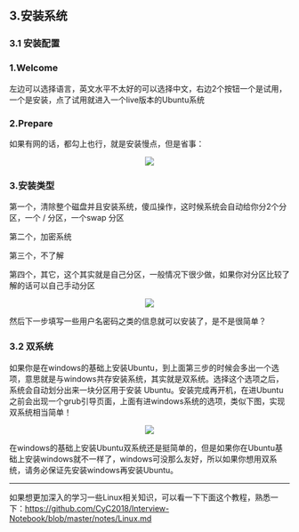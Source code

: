 ## 3.安装系统

### 3.1 安装配置
### 1.Welcome

左边可以选择语言，英文水平不太好的可以选择中文，右边2个按钮一个是试用，一个是安装，点了试用就进入一个live版本的Ubuntu系统

### 2.Prepare

如果有网的话，都勾上也行，就是安装慢点，但是省事：

<div align="center">

![](http://ww1.sinaimg.cn/large/5f6e3e27ly1fritszas4rj20lu0cu0te.jpg)

</div>

### 3.安装类型

第一个，清除整个磁盘并且安装系统，傻瓜操作，这时候系统会自动给你分2个分区，一个 / 分区，一个swap 分区

第二个，加密系统

第三个，不了解

第四个，其它，这个其实就是自己分区，一般情况下很少做，如果你对分区比较了解的话可以自己手动分区


<div align="center">

![](http://ww1.sinaimg.cn/large/5f6e3e27ly1frituz9qpbj20m30cyjsd.jpg)
</div>


然后下一步填写一些用户名密码之类的信息就可以安装了，是不是很简单？

### 3.2 双系统

如果你是在windows的基础上安装Ubuntu，到上面第三步的时候会多出一个选项，意思就是与windows共存安装系统，其实就是双系统。选择这个选项之后，系统会自动划分出来一块分区用于安装
Ubuntu。安装完成再开机，在进Ubuntu之前会出现一个grub引导页面，上面有进windows系统的选项，类似下图，实现双系统相当简单！

<div align="center">

![](https://timgsa.baidu.com/timg?image&quality=80&size=b9999_10000&sec=1526897320491&di=552e05ccf1f1beffc273c5c304fe0a87&imgtype=jpg&src=http%3A%2F%2Fimg0.imgtn.bdimg.com%2Fit%2Fu%3D1124945540%2C1029531796%26fm%3D214%26gp%3D0.jpg)

</div>
在windows的基础上安装Ubuntu双系统还是挺简单的，但是如果你在Ubuntu基础上安装windows就不一样了，windows可没那么友好，所以如果你想用双系统，请务必保证先安装windows再安装Ubuntu。


---
如果想更加深入的学习一些Linux相关知识，可以看一下下面这个教程，熟悉一下：https://github.com/CyC2018/Interview-Notebook/blob/master/notes/Linux.md
